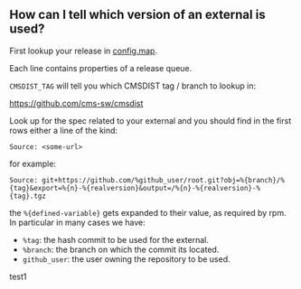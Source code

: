 ## How can I tell which version of an external is used?

First lookup your release in [config.map](https://github.com/cms-sw/cms-bot/blob/master/config.map).

Each line contains properties of a release queue.

`CMSDIST_TAG` will tell you which CMSDIST tag / branch to lookup in:

<https://github.com/cms-sw/cmsdist>

Look up for the spec related to your external and you should find in the first
rows either a line of the kind:

    Source: <some-url>

for example:

    Source: git+https://github.com/%github_user/root.git?obj=%{branch}/%{tag}&export=%{n}-%{realversion}&output=/%{n}-%{realversion}-%{tag}.tgz

the `%{defined-variable}` gets expanded to their value, as required by rpm. In particular in many cases we have:

- `%tag`: the hash commit to be used for the external.
- `%branch`: the branch on which the commit its located.
- `github_user`: the user owning the repository to be used.

test1
